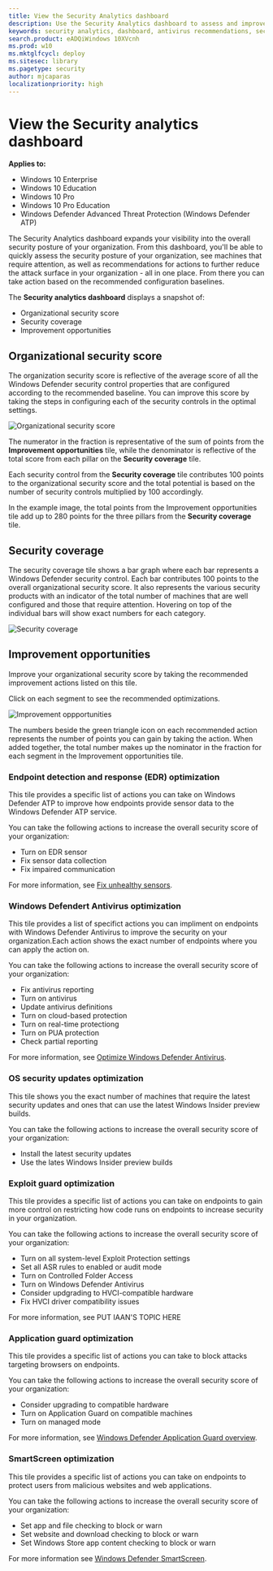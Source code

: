 ```yaml
---
title: View the Security Analytics dashboard
description: Use the Security Analytics dashboard to assess and improve the security state of your organization by analyzing various security control tiles. Use the recommended improvement actions based on the list of machines that need remediation.
keywords: security analytics, dashboard, antivirus recommendations, security control state, security score, score improvement
search.product: eADQiWindows 10XVcnh
ms.prod: w10
ms.mktglfcycl: deploy
ms.sitesec: library
ms.pagetype: security
author: mjcaparas
localizationpriority: high
---
```


# View the Security analytics dashboard

**Applies to:**

- Windows 10 Enterprise
- Windows 10 Education
- Windows 10 Pro
- Windows 10 Pro Education
- Windows Defender Advanced Threat Protection (Windows Defender ATP)

The Security Analytics dashboard expands your visibility into the overall security posture of your organization. From this dashboard, you'll be able to quickly assess the security posture of your organization, see machines that require attention, as well as recommendations for actions to further reduce the attack surface in your organization - all in one place. From there you can take action based on the recommended configuration baselines.

The **Security analytics dashboard** displays a snapshot of:
- Organizational security score
- Security coverage
- Improvement opportunities


## Organizational security score
The organization security score is reflective of the average score of all the Windows Defender security control properties that are configured according to the recommended baseline. You can improve this score by taking the steps in configuring each of the security controls in the optimal settings.

![Organizational security score](images/atp-org-sec-score.png)


The numerator in the fraction is representative of the sum of points from the **Improvement opportunities** tile, while the denominator is reflective of the total score from each pillar on the **Security coverage** tile. 

Each security control from the **Security coverage** tile contributes 100 points to the organizational security score and the total potential is based on the number of security controls multiplied by 100 accordingly.


In the example image, the total points from the Improvement opportunities tile add up to 280 points for the three pillars from the **Security coverage** tile.

## Security coverage
The security coverage tile shows a bar graph where each bar represents a Windows Defender security control. Each bar contributes 100 points to the overall organizational security score. It also represents the various security products with an indicator of the total number of machines that are well configured and those that require attention. Hovering on top of the individual bars will show exact numbers for each category.


![Security coverage](images/atp-security-coverage.png)

## Improvement opportunities 
Improve your organizational security score by taking the recommended improvement actions listed on this tile. 

Click on each segment to see the recommended optimizations.

![Improvement oppportunities](images/atp-security-improvements.png)

The numbers beside the green triangle icon on each recommended action represents the number of points you can gain by taking the action. When added together, the total number makes up the nominator in the fraction for each segment in the Improvement opportunities tile.

### Endpoint detection and response (EDR) optimization
This tile provides a specific list of actions you can take on Windows Defender ATP to improve how endpoints provide sensor data to the Windows Defender ATP service.

You can take the following actions to increase the overall security score of your organization:
- Turn on EDR sensor
- Fix sensor data collection
- Fix impaired communication

For more  information, see [Fix unhealthy sensors](fix-unhealhty-sensors-windows-defender-advanced-threat-protection.md). 

### Windows Defendert Antivirus optimization
This tile provides a list of specifict actions you can impliment on endpoints with Windows Defender Antivirus to improve the security on your organization.Each action shows the exact number of endpoints where you can apply the action on.

You can take the following actions to increase the overall security score of your organization:
- Fix antivirus reporting
- Turn on antivirus
- Update antivirus definitions
- Turn on cloud-based protection
- Turn on real-time protectiong
- Turn on PUA protection
- Check partial reporting

For more information, see [Optimize Windows Defender Antivirus](https://go.microsoft.com/fwlink/p/?linkid=851288).


### OS security updates optimization
This tile shows you the exact number of machines that require the latest security updates and ones that can use the latest Windows Insider preview builds.
 
You can take the following actions to increase the overall security score of your organization:
- Install the latest security updates
- Use the lates Windows Insider preview builds


### Exploit guard optimization
This tile provides a specific list of actions you can take on endpoints to gain more control on restricting how code runs on endpoints to increase security in your organization.

You can take the following actions to increase the overall security score of your organization:
- Turn on all system-level Exploit Protection settings
- Set all ASR rules to enabled or audit mode
- Turn on Controlled Folder Access
- Turn on Windows Defender Antivirus
- Consider updgrading to HVCI-compatible hardware
- Fix HVCI driver compatibility issues

For more information, see PUT IAAN'S TOPIC HERE

### Application guard optimization
This tile provides a specific list of actions you can take to block attacks targeting browsers on endpoints. 

You can take the following actions to increase the overall security score of your organization:
- Consider upgrading to compatible hardware
- Turn on Application Guard on compatible machines
- Turn on managed mode


For more information, see [Windows Defender Application Guard overview](../windows-defender-application-guard/wd-app-guard-overview.md).


### SmartScreen optimization
This tile provides a specific list of actions you can take on endpoints to protect users from malicious websites and web applications.

You can take the following actions to increase the overall security score of your organization:
- Set app and file checking to block or warn
- Set website and download checking to block or warn
- Set Windows Store app content checking to block or warn

For more information see [Windows Defender SmartScreen](../windows-defender-smartscreen/windows-defender-smartscreen-overview.md).
